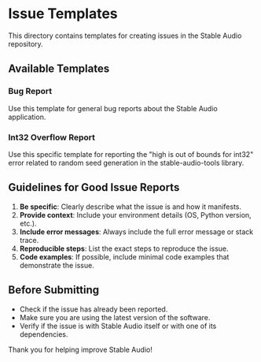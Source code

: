 # Issue Templates

This directory contains templates for creating issues in the Stable Audio repository.

## Available Templates

### Bug Report
Use this template for general bug reports about the Stable Audio application.

### Int32 Overflow Report
Use this specific template for reporting the "high is out of bounds for int32" error related to random seed generation in the stable-audio-tools library.

## Guidelines for Good Issue Reports

1. **Be specific**: Clearly describe what the issue is and how it manifests.
2. **Provide context**: Include your environment details (OS, Python version, etc.).
3. **Include error messages**: Always include the full error message or stack trace.
4. **Reproducible steps**: List the exact steps to reproduce the issue.
5. **Code examples**: If possible, include minimal code examples that demonstrate the issue.

## Before Submitting

- Check if the issue has already been reported.
- Make sure you are using the latest version of the software.
- Verify if the issue is with Stable Audio itself or with one of its dependencies.

Thank you for helping improve Stable Audio!